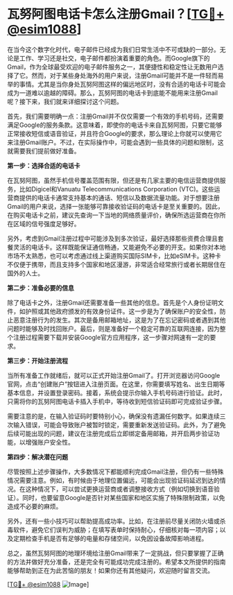 # 瓦努阿图电话卡怎么注册Gmail？[[TG💪+ @esim1088](https://t.me/s/esim1088)]

在当今这个数字化时代，电子邮件已经成为我们日常生活中不可或缺的一部分。无论是工作、学习还是社交，电子邮件都扮演着重要的角色。而Google旗下的Gmail，作为全球最受欢迎的电子邮件服务之一，其便捷性和稳定性让无数用户选择了它。然而，对于某些身处海外的用户来说，注册Gmail可能并不是一件轻而易举的事情。尤其是当你身处瓦努阿图这样的偏远地区时，没有合适的电话卡可能会成为一道难以逾越的障碍。那么，瓦努阿图的电话卡到底能不能用来注册Gmail呢？接下来，我们就来详细探讨这个问题。

首先，我们需要明确一点：注册Gmail并不仅仅需要一个有效的手机号码，还需要满足Google的服务条款。这意味着，即使你的电话卡来自瓦努阿图，只要它能够正常接收短信或语音验证，并且符合Google的要求，那么理论上你就可以使用它来注册Gmail账户。不过，在实际操作中，可能会遇到一些具体的问题和限制，这就需要我们提前做好准备。

**第一步：选择合适的电话卡**

在瓦努阿图，虽然手机信号覆盖范围有限，但还是有几家主要的电信运营商提供服务，比如Digicel和Vanuatu Telecommunications Corporation (VTC)。这些运营商提供的电话卡通常支持基本的通话、短信以及数据流量功能。对于想要注册Gmail的用户来说，选择一张能够可靠接收验证码的电话卡是至关重要的。因此，在购买电话卡之前，建议先查询一下当地的网络质量评价，确保所选运营商在你所在区域的信号强度足够好。

另外，考虑到Gmail注册过程中可能涉及到多次验证，最好选择那些资费合理且套餐灵活的电话卡。这样既能保证通信畅通，又能避免不必要的开支。如果你对本地市场不太熟悉，也可以考虑通过线上渠道购买国际SIM卡，比如eSIM卡。这种卡不仅便于携带，而且支持多个国家和地区漫游，非常适合经常旅行或者长期居住在国外的人士。

**第二步：准备必要的信息**

除了电话卡之外，注册Gmail还需要准备一些其他的信息。首先是个人身份证明文件，如护照或其他政府颁发的有效身份证件。这一步是为了确保账户的安全性，防止恶意注册行为的发生。其次是备用邮箱地址，这是为了在忘记密码或者遇到其他问题时能够及时找回账户。最后，则是准备好一个稳定可靠的互联网连接，因为整个注册过程需要下载并安装Google官方应用程序，这一步骤对网速有一定的要求。

**第三步：开始注册流程**

当所有准备工作就绪后，就可以正式开始注册Gmail了。打开浏览器访问Google官网，点击“创建账户”按钮进入注册页面。在这里，你需要填写姓名、出生日期等基本信息，并设置登录密码。接着，系统会提示你输入手机号码进行验证。此时，只需将你的瓦努阿图电话卡插入手机中，等待收到短信验证码即可完成验证步骤。

需要注意的是，在输入验证码时要特别小心，确保没有遗漏任何数字。如果连续三次输入错误，可能会导致账户被暂时锁定，需要重新发送验证码。此外，为了避免后续可能出现的问题，建议在注册完成后立即绑定备用邮箱，并开启两步验证功能，以增强账户安全性。

**第四步：解决潜在问题**

尽管按照上述步骤操作，大多数情况下都能顺利完成Gmail注册，但仍有一些特殊情况需要注意。例如，有时候由于地理位置偏远，可能会出现验证码延迟到达的情况。在这种情况下，可以尝试更换运营商或者调整接收方式（例如切换到语音验证）。同时，也要留意Google是否针对某些国家和地区实施了特殊限制政策，以免造成不必要的麻烦。

另外，还有一些小技巧可以帮助提高成功率。比如，在注册前尽量关闭防火墙或杀毒软件，避免它们误判为威胁；在填写表单时保持耐心，仔细核对每一项内容；以及定期检查手机是否有足够的电量和存储空间，以免因设备故障影响进程。

总之，虽然瓦努阿图的地理环境给注册Gmail带来了一定挑战，但只要掌握了正确的方法并做好充分准备，还是完全有可能成功完成注册的。希望本文所提供的指南能够帮助到正在为此苦恼的朋友！如果你还有其他疑问，欢迎随时留言交流。

[[TG💪+ @esim1088](https://t.me/s/esim1088) ![Image](https://i.postimg.cc/4NQfJmqS/Snipaste-2025-05-13-00-14-12.png)]